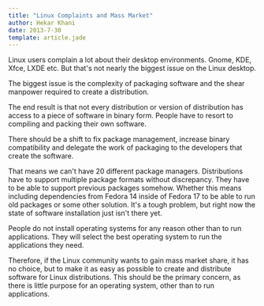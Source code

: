 ```yaml
---
title: "Linux Complaints and Mass Market"
author: Hekar Khani
date: 2013-7-30
template: article.jade
---
```


Linux users complain a lot about their desktop environments. Gnome, KDE, Xfce, LXDE  etc. But that's not nearly the biggest issue on the Linux desktop.

The biggest issue is the complexity of packaging software and the shear manpower required to create a distribution.

The end result is that not every distribution or version of distribution has access to a piece of software in binary form. People have to resort to compiling and packing their own software.

<span class="more"></span>

There should be a shift to fix package management, increase binary compatibility and delegate the work of packaging to the developers that create the software.

That means we can't have 20 different package managers. Distributions have to support multiple package formats without discrepancy. They have to be able to support previous packages somehow. Whether this means including dependencies from Fedora 14 inside of Fedora 17 to be able to run old packages or some other solution. It's a tough problem, but right now the state of software installation just isn't there yet.

People do not install operating systems for any reason other than to run applications. They will select the best operating system to run the applications they need.

Therefore, if the Linux community wants to gain mass market share, it has no choice, but to make it as easy as possible to create and distribute software for Linux distributions. This should be the primary concern, as there is little purpose for an operating system, other than to run applications.
